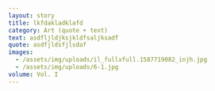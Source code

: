 ```yaml
---
layout: story
title: lkfdakladklafd
category: Art (quote + text)
text: asdfljldjksjkldfsaljksadf
quote: asdfjldsfjlsdaf
images:
  - /assets/img/uploads/il_fullxfull.1587719082_injh.jpg
  - /assets/img/uploads/6-1.jpg
volume: Vol. I
---
```


